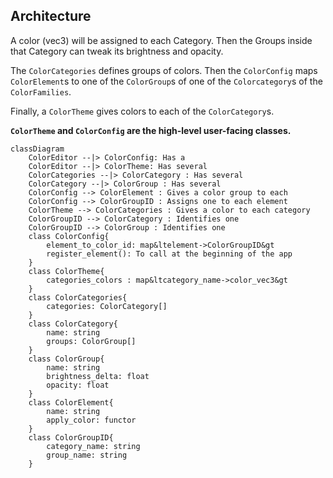 ## Architecture

A color (vec3) will be assigned to each Category. Then the Groups inside that Category can tweak its brightness and opacity.

The `ColorCategories` defines groups of colors. Then the `ColorConfig` maps `ColorElement`s to one of the `ColorGroup`s of one of the `Colorcategory`s of the `ColorFamilies`.

Finally, a `ColorTheme` gives colors to each of the `ColorCategory`s.

**`ColorTheme` and `ColorConfig` are the high-level user-facing classes.**

```mermaid
classDiagram
    ColorEditor --|> ColorConfig: Has a
    ColorEditor --|> ColorTheme: Has several
    ColorCategories --|> ColorCategory : Has several
    ColorCategory --|> ColorGroup : Has several
    ColorConfig --> ColorElement : Gives a color group to each
    ColorConfig --> ColorGroupID : Assigns one to each element
    ColorTheme --> ColorCategories : Gives a color to each category
    ColorGroupID --> ColorCategory : Identifies one
    ColorGroupID --> ColorGroup : Identifies one
    class ColorConfig{
        element_to_color_id: map&ltelement->ColorGroupID&gt
        register_element(): To call at the beginning of the app
    }
    class ColorTheme{
        categories_colors : map&ltcategory_name->color_vec3&gt
    }
    class ColorCategories{
        categories: ColorCategory[]
    }
    class ColorCategory{
        name: string
        groups: ColorGroup[]
    }
    class ColorGroup{
        name: string
        brightness_delta: float
        opacity: float
    }
    class ColorElement{
        name: string
        apply_color: functor
    }
    class ColorGroupID{
        category_name: string
        group_name: string
    }
```
